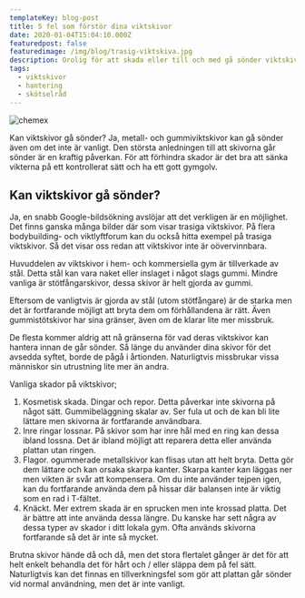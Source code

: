 ```yaml
---
templateKey: blog-post
title: 5 fel som förstör dina viktskivor
date: 2020-01-04T15:04:10.000Z
featuredpost: false
featuredimage: /img/blog/trasig-viktskiva.jpg
description: Orolig för att skada eller till och med gå sönder viktskivor? Är det möjligt att gå sönder dem och vad krävs det? Det får du svar nedan.
tags:
  - viktskivor
  - hantering
  - skötselråd
---
```

![chemex](/img/blog/trasig-bumperplate.jpg)

Kan viktskivor gå sönder? Ja, metall- och gummiviktskivor kan gå sönder även om det inte är vanligt. Den största anledningen till att skivorna går sönder är en kraftig påverkan. För att förhindra skador är det bra att sänka vikterna på ett kontrollerat sätt och ha ett gott gymgolv.
<!-- 
In 1958, designers at the [Illinois Institute of Technology](https://www.spacefarm.digital) said that the Chemex Coffeemaker is _"one of the best-designed products of modern times"_, and so is included in the collection of the Museum of Modern Art in New York City. -->

## Kan viktskivor gå sönder?

Ja, en snabb Google-bildsökning avslöjar att det verkligen är en möjlighet. Det finns ganska många bilder där som visar trasiga viktskivor. På flera bodybuilding- och viktlyftforum kan du också hitta exempel på trasiga viktskivor. Så det visar oss redan att viktskivor inte är oövervinnbara.

Huvuddelen av viktskivor i hem- och kommersiella gym är tillverkade av stål. Detta stål kan vara naket eller inslaget i något slags gummi. Mindre vanliga är stötfångarskivor, dessa skivor är helt gjorda av gummi.

Eftersom de vanligtvis är gjorda av stål (utom stötfångare) är de starka men det är fortfarande möjligt att bryta dem om förhållandena är rätt. Även gummistötskivor har sina gränser, även om de klarar lite mer missbruk.

De flesta kommer aldrig att nå gränserna för vad deras viktskivor kan hantera innan de går sönder. Så länge du använder dina skivor för det avsedda syftet, borde de pågå i årtionden. Naturligtvis missbrukar vissa människor sin utrustning lite mer än andra.

Vanliga skador på viktskivor;

1. Kosmetisk skada. Dingar och repor. Detta påverkar inte skivorna på något sätt.
Gummibeläggning skalar av. Ser fula ut och de kan bli lite lättare men skivorna är fortfarande användbara.
2. Inre ringar lossnar. På skivor som har inre hål med en ring kan dessa ibland lossna. Det är ibland möjligt att reparera detta eller använda plattan utan ringen.
3. Flagor. ogummerade metallskivor kan flisas utan att helt bryta. Detta gör dem lättare och kan orsaka skarpa kanter. Skarpa kanter kan läggas ner men vikten är svår att kompensera. Om du inte använder tejpen igen, kan du fortfarande använda dem på hissar där balansen inte är viktig som en rad i T-fältet.
4. Knäckt. Mer extrem skada är en sprucken men inte krossad platta. Det är bättre att inte använda dessa längre.
Du kanske har sett några av dessa typer av skador i ditt lokala gym. Ofta används skivorna fortfarande så det är inte så mycket.

Brutna skivor hände då och då, men det stora flertalet gånger är det för att helt enkelt behandla det för hårt och / eller släppa dem på fel sätt. Naturligtvis kan det finnas en tillverkningsfel som gör att plattan går sönder vid normal användning, men det är inte vanligt.